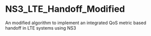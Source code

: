 # NS3_LTE_Handoff_Modified
An modified algorithm to implement an integrated QoS metric based handoff in LTE systems using NS3
